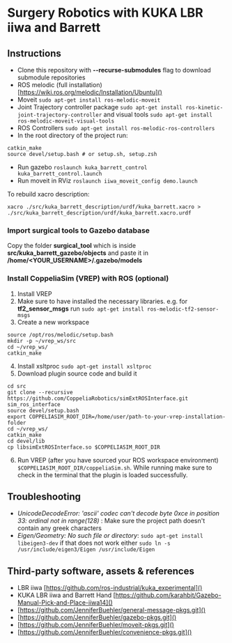 Surgery Robotics with KUKA LBR iiwa and Barrett
================================================

## Instructions

- Clone this repository with **--recurse-submodules** flag to download submodule repositories
- ROS melodic (full installation) [https://wiki.ros.org/melodic/Installation/Ubuntu]()
- Moveit `sudo apt-get install ros-melodic-moveit`
- Joint Trajectory controller package `sudo apt-get install ros-kinetic-joint-trajectory-controller` and visual tools `sudo apt-get install ros-melodic-moveit-visual-tools`
- ROS Controllers `sudo apt-get install ros-melodic-ros-controllers`
- In the root directory of the project run:
```
catkin_make
source devel/setup.bash # or setup.sh, setup.zsh
```
- Run gazebo `roslaunch kuka_barrett_control kuka_barrett_control.launch`
- Run moveit in RViz `roslaunch iiwa_moveit_config demo.launch`

To rebuild xacro description:
```
xacro ./src/kuka_barrett_description/urdf/kuka_barrett.xacro > ./src/kuka_barrett_description/urdf/kuka_barrett.xacro.urdf
```

### Import surgical tools to Gazebo database

Copy the folder **surgical_tool** which is inside **src/kuka_barrett_gazebo/objects** and paste it in **/home/<YOUR_USERNAME>/.gazebo/models**

### Install CoppeliaSim (VREP) with ROS (optional)

1. Install VREP
2. Make sure to have installed the necessary libraries. e.g. for **tf2_sensor_msgs** run `sudo apt-get install ros-melodic-tf2-sensor-msgs`
3. Create a new workspace 
```
source /opt/ros/melodic/setup.bash
mkdir -p ~/vrep_ws/src
cd ~/vrep_ws/
catkin_make
```
4. Install xsltproc `sudo apt-get install xsltproc`
5. Download plugin source code and build it
```
cd src
git clone --recursive https://github.com/CoppeliaRobotics/simExtROSInterface.git sim_ros_interface
source devel/setup.bash
export COPPELIASIM_ROOT_DIR=/home/user/path-to-your-vrep-installation-folder
cd ~/vrep_ws/
catkin_make
cd devel/lib
cp libsimExtROSInterface.so $COPPELIASIM_ROOT_DIR
```
6. Run VREP (after you have sourced your ROS workspace environment) `$COPPELIASIM_ROOT_DIR/coppeliaSim.sh`. 
While running make sure to check in the terminal that the plugin is loaded successfully.


## Troubleshooting

- _UnicodeDecodeError: 'ascii' codec can't decode byte 0xce in position 33: ordinal not in range(128)_ : Make sure the project path doesn't contain any greek characters
- _Eigen/Geometry: No such file or directory_: `sudo apt-get install libeigen3-dev` if that does not work either `sudo ln -s /usr/include/eigen3/Eigen /usr/include/Eigen`


## Third-party software, assets & references

- LBR iiwa [https://github.com/ros-industrial/kuka_experimental]()
- KUKA LBR iiwa and Barrett Hand [https://github.com/karahbit/Gazebo-Manual-Pick-and-Place-iiwa14]()
- [https://github.com/JenniferBuehler/general-message-pkgs.git]()
- [https://github.com/JenniferBuehler/gazebo-pkgs.git]()
- [https://github.com/JenniferBuehler/moveit-pkgs.git]()
- [https://github.com/JenniferBuehler/convenience-pkgs.git]()